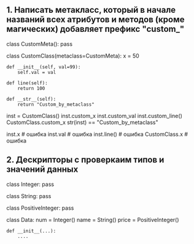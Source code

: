 ## 1. Написать метакласс, который в начале названий всех атрибутов и методов (кроме магических) добавляет префикс "custom_" 
class CustomMeta():
    pass

class CustomClass(metaclass=CustomMeta):
    x = 50

    def __init__(self, val=99):
        self.val = val

    def line(self):
        return 100

    def __str__(self):
        return "Custom_by_metaclass"

inst = CustomClass()
inst.custom_x
inst.custom_val
inst.custom_line()
CustomClass.custom_x
str(inst) == "Custom_by_metaclass"

inst.x  # ошибка
inst.val  # ошибка
inst.line() # ошибка
CustomClass.x  # ошибка

## 2. Дескрипторы с проверкаим типов и значений данных 

class Integer:
    pass

class String:
    pass

class PositiveInteger:
    pass

class Data:
    num = Integer()
    name = String()
    price = PositiveInteger()

    def __init__(...):
        ....
